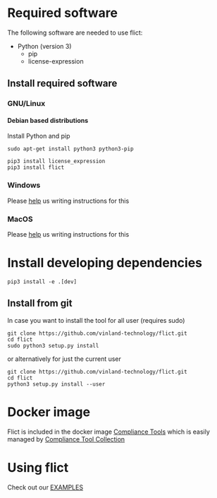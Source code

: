 <!--
SPDX-FileCopyrightText: 2020 Henrik Sandklef <hesa@sandklef.com>

SPDX-License-Identifier: GPL-3.0-or-later
-->


# Required software

The following software are needed to use flict:

- Python (version 3)
  - pip
  - license-expression

## Install required software

### GNU/Linux

#### Debian based distributions

Install Python and pip

```shell
sudo apt-get install python3 python3-pip
```

```shell
pip3 install license_expression
pip3 install flict
```

### Windows

Please [help](https://github.com/vinland-technology/flict/issues/26) us writing instructions for this

### MacOS

Please [help](https://github.com/vinland-technology/flict/issues/25) us writing instructions for this

# Install developing dependencies

```shell
pip3 install -e .[dev]
```

## Install from git

In case you want to install the tool for all user (requires sudo)

```shell
git clone https://github.com/vinland-technology/flict.git
cd flict
sudo python3 setup.py install
```

or alternatively for just the current user

```shell
git clone https://github.com/vinland-technology/flict.git
cd flict
python3 setup.py install --user
```

# Docker image

Flict is included in the docker image [Compliance Tools](https://hub.docker.com/repository/docker/sandklef/compliance-tools) which is easily managed by [Compliance Tool Collection](https://github.com/vinland-technology/compliance-tool-collection)

# Using flict

Check out our [EXAMPLES](EXAMPLES.md)
